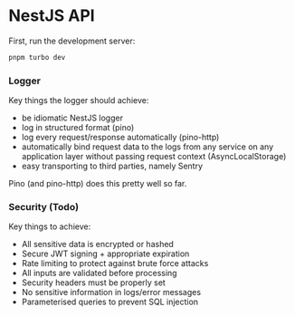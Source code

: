 # NestJS API

First, run the development server:

```bash
pnpm turbo dev
```

### Logger

Key things the logger should achieve:

- be idiomatic NestJS logger
- log in structured format (pino)
- log every request/response automatically (pino-http)
- automatically bind request data to the logs from any service on any application layer without passing request context (AsyncLocalStorage)
- easy transporting to third parties, namely Sentry

Pino (and pino-http) does this pretty well so far.


### Security (Todo)
 
Key things to achieve:

- All sensitive data is encrypted or hashed
- Secure JWT signing + appropriate expiration
- Rate limiting to protect against brute force attacks
- All inputs are validated before processing
- Security headers must be properly set
- No sensitive information in logs/error messages
- Parameterised queries to prevent SQL injection
